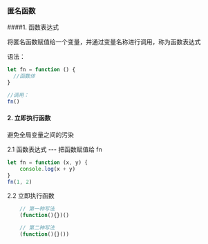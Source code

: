 ### 匿名函数

####1. 函数表达式

将匿名函数赋值给一个变量，并通过变量名称进行调用，称为函数表达式

语法：

~~~javascript
let fn = function () {
  //函数体
}

//调用：
fn()
~~~

#### 2. 立即执行函数

避免全局变量之间的污染

2.1 函数表达式 --- 把函数赋值给 fn

~~~javascript
let fn = function (x, y) {
	console.log(x + y)
}
fn(1, 2)
~~~

2.2 立即执行函数

~~~javascript
    // 第一种写法
    (function(){})()

    // 第二种写法
    (function(){}())
~~~

